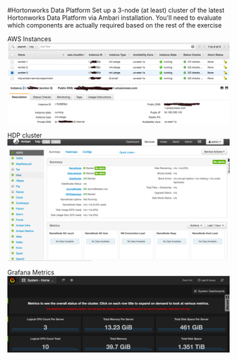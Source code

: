 #Hortonworks Data Platform
Set up a 3-node (at least) cluster of the latest Hortonworks Data Platform via Ambari installation. You'll need to evaluate which components are actually required based on the rest of the exercise

AWS Instances
![alt text](./images/aws.png "AWS Instances")

HDP cluster
![alt text](./images/hdp.png)

Grafana Metrics
![alt text](./images/grafana-system.png)
